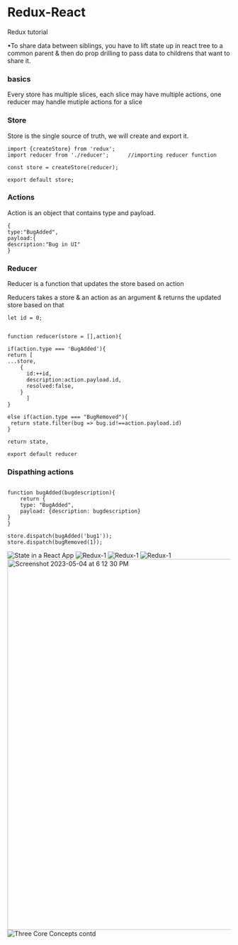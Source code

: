 # Redux-React
Redux tutorial

•To share data between siblings, you have to lift state up in react tree to a common parent & then do prop drilling to pass data to childrens that want to share it.

<h3>basics</h3>
Every store has multiple slices,
each slice may have multiple actions,
one reducer may handle mutiple actions for a slice

<h3>Store</h3>
Store is the single source of truth, we will create and export it.

```
import {createStore} from 'redux';
import reducer from './reducer';      //importing reducer function

const store = createStore(reducer);

export default store;
```
    
<h3>Actions</h3>
Action is an object that contains type and payload.

```
{
type:"BugAdded",
payload:{
description:"Bug in UI"
}
```

<h3>Reducer</h3>

Reducer is a function that updates the store based on action

Reducers takes a store & an action as an argument & returns the updated store based on that

```
let id = 0;


function reducer(store = [],action){

if(action.type === 'BugAdded'){
return [
...store,
    {
      id:++id,
      description:action.payload.id,
      resolved:false,
    }
      ]
}

else if(action.type === "BugRemoved"){
 return state.filter(bug => bug.id!==action.payload.id)
}

return state,

export default reducer
```

<h3>Dispathing actions</h3>

```

function bugAdded(bugdescription){
    return {
    type: "BugAdded",
    payload: {description: bugdescription}
}
}

store.dispatch(bugAdded('bug1'));
store.dispatch(bugRemoved(1));
```

![State in a React App](https://user-images.githubusercontent.com/108695777/236199426-3b3d367a-eea8-4f2c-ac94-d85b2818e7fa.jpeg)
![Redux-1](https://user-images.githubusercontent.com/108695777/236202578-84e11fc4-53c4-479e-a3ce-a4c0efb1ec03.jpeg)
![Redux-1](https://user-images.githubusercontent.com/108695777/236202786-fb083907-e693-4d67-85d6-938be33d0d70.jpeg)
![Redux-1](https://user-images.githubusercontent.com/108695777/236203146-e5c9c88a-7b24-4612-bd58-b23bbae334e0.jpeg)
<img width="838" alt="Screenshot 2023-05-04 at 6 12 30 PM" src="https://user-images.githubusercontent.com/108695777/236207978-c00a4cb9-ec02-4749-9ec6-6ccb6eb8a29a.png">
![Three Core Concepts contd](https://user-images.githubusercontent.com/108695777/236218140-4676ac68-f55b-471b-aea0-a4dfad3b9407.jpeg)
